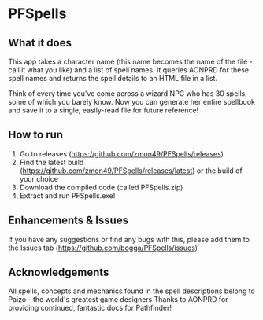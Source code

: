 # PFSpells

## What it does
This app takes a character name (this name becomes the name of the file - call it what you like) and a list of spell names. It queries AONPRD for these spell names and returns the spell details to an HTML file in a list.

Think of every time you've come across a wizard NPC who has 30 spells, some of which you barely know. Now you can generate her entire spellbook and save it to a single, easily-read file for future reference!

## How to run
1. Go to releases (https://github.com/zmon49/PFSpells/releases)
2. Find the latest build (https://github.com/zmon49/PFSpells/releases/latest) or the build of your choice
3. Download the compiled code (called PFSpells.zip)
4. Extract and run PFSpells.exe!

## Enhancements & Issues
If you have any suggestions or find any bugs with this, please add them to the Issues tab (https://github.com/bogga/PFSpells/issues)

## Acknowledgements
All spells, concepts and mechanics found in the spell descriptions belong to Paizo - the world's greatest game designers
Thanks to AONPRD for providing continued, fantastic docs for Pathfinder!

